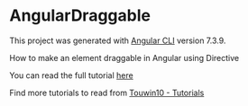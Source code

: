 # AngularDraggable

This project was generated with [Angular CLI](https://github.com/angular/angular-cli) version 7.3.9.

How to make an element draggable in Angular using Directive

You can read the full tutorial [here](https://touwin10.com/tutorials/t5sIFy7EbWUHNJPLGYRW/making-elements-draggable-in-angular)

Find more tutorials to read from [Touwin10 - Tutorials](https://touwin10.com/tutorials)